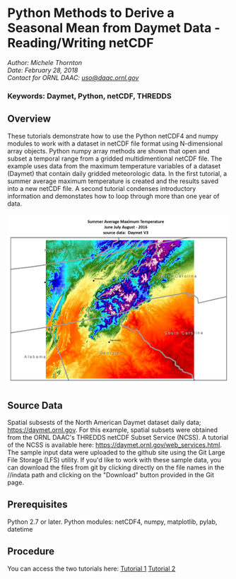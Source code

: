 # Python Methods to Derive a Seasonal Mean from Daymet Data - Reading/Writing netCDF

*Author: Michele Thornton*  
*Date: February 28, 2018*  
*Contact for ORNL DAAC: uso@daac.ornl.gov*  

### Keywords: Daymet, Python, netCDF, THREDDS

## Overview

These tutorials demonstrate how to use the Python netCDF4 and numpy modules to work with a dataset in netCDF file format using N-dimensional array objects. Python numpy array methods are shown that open and subset a temporal range from a gridded multidimentional netCDF file. The example uses data from the maximum temperature variables of a dataset (Daymet) that contain daily gridded meteorologic data. In the first tutorial, a summer average maximum temperature is created and the results saved into a new netCDF file. A second tutorial condenses introductory information and demonstates how to loop through more than one year of data.


![Max Temp Avg, Summer 2016, GSMNP](NCSS_GSMNPsubset.png)

## Source Data

Spatial subsests of the North American Daymet dataset daily data; https://daymet.ornl.gov. For this example, spatial subsets were obtained from the ORNL DAAC's THREDDS netCDF Subset Service (NCSS). A tutorial of the NCSS is available here: https://daymet.ornl.gov/web_services.html. 
The sample input data were uploaded to the github site using the Git Large File Storage (LFS) utility. If you'd like to work with these sample data, you can download the files from git by clicking directly on the file names in the //indata path and clicking on the "Download" button provided in the Git page.

## Prerequisites

Python 2.7 or later. Python modules: netCDF4, numpy, matplotlib, pylab, datetime

## Procedure

You can access the two tutorials here:
[Tutorial 1](daymet_netCDF_season-avg.ipynb)
[Tutorial 2](daymet_netcdf_season-avg-loopyrs.ipynb)
